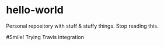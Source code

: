 # hello-world
Personal repository with stuff & stuffy things.
Stop reading this.

#Smile!
Trying Travis integration
